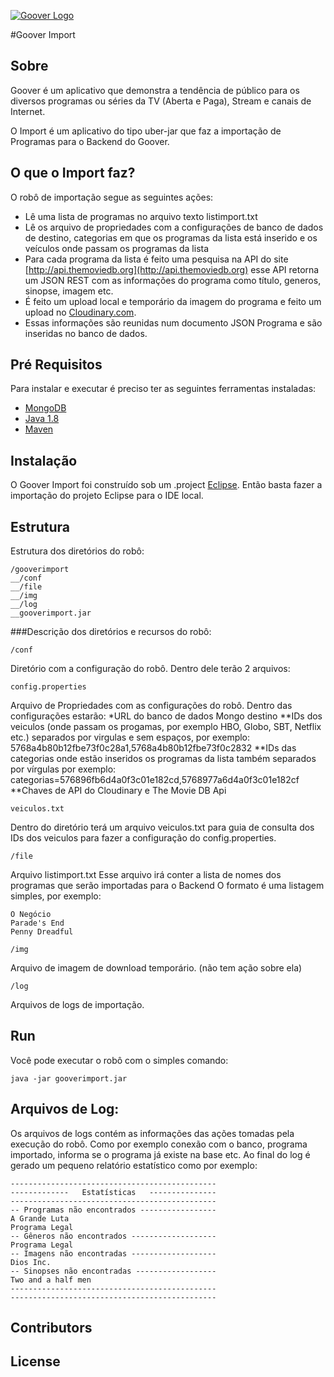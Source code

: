 [![Goover Logo](http://gooverbackend-gooverprd.rhcloud.com/images/logo.png)](http://www.gooverapp.com/)


#Goover Import

## Sobre

Goover é um aplicativo que demonstra a tendência de público para os diversos programas ou séries da TV (Aberta e Paga), Stream  e canais de Internet.

O Import é um aplicativo do tipo uber-jar que faz a importação de Programas para o Backend do Goover.

## O que o Import faz?

O robô de importação segue as seguintes ações:
* Lê uma lista de programas no arquivo texto listimport.txt
* Lê os arquivo de propriedades com a configurações de banco de dados de destino, categorias em que os programas da lista está inserido e os veículos onde passam os programas da lista
* Para cada programa da lista é feito uma pesquisa na API do site [http://api.themoviedb.org](http://api.themoviedb.org) esse API retorna um JSON REST com as informações do programa como título, generos, sinopse, imagem etc.
* É feito um upload local e temporário da imagem do programa e feito um upload no [Cloudinary.com](www.cloudinary.com).
* Essas informações são reunidas num documento JSON Programa e são inseridas no banco de dados.

## Pré Requisitos

Para instalar e executar é preciso ter as seguintes ferramentas instaladas:

* [MongoDB](www.mongodb.org)
* [Java 1.8](www.java.com)
* [Maven](www.maven.apache.org)

## Instalação

O Goover Import foi construído sob um .project [Eclipse](www.eclipse.org).
Então basta fazer a importação do projeto Eclipse para o IDE local.

## Estrutura

Estrutura dos diretórios do robô:

```
/gooverimport
__/conf
__/file
__/img
__/log
__gooverimport.jar
```

###Descrição dos diretórios e recursos do robô:

```
/conf
```
Diretório com a configuração do robô. Dentro dele terão 2 arquivos:
```
config.properties
```
Arquivo de Propriedades com as configurações do robô.
Dentro das configurações estarão:
*URL do banco de dados Mongo destino
**IDs dos veiculos (onde passam os progamas, por exemplo HBO, Globo, SBT, Netflix etc.) separados por virgulas e sem espaços, por exemplo: 5768a4b80b12fbe73f0c28a1,5768a4b80b12fbe73f0c2832
**IDs das categorias onde estão inseridos os programas da lista também separados por vírgulas por exemplo: categorias=576896fb6d4a0f3c01e182cd,5768977a6d4a0f3c01e182cf
**Chaves de API do Cloudinary e The Movie DB Api
```
veiculos.txt
```
Dentro do diretório terá um arquivo veiculos.txt para guia de consulta dos IDs dos veiculos para fazer a configuração do config.properties.
	
```
/file
```
Arquivo listimport.txt
Esse arquivo irá conter a lista de nomes dos programas que serão importadas para o Backend
O formato é uma listagem simples, por exemplo:
```
O Negócio
Parade's End
Penny Dreadful
```

```
/img
```
Arquivo de imagem de download temporário. (não tem ação sobre ela)

```
/log
```
Arquivos de logs de importação.

## Run

Você pode executar o robô com o simples comando:

```
java -jar gooverimport.jar
```

## Arquivos de Log:

Os arquivos de logs contém as informações das ações tomadas pela execução do robô. Como por exemplo conexão com o banco, programa importado, informa se o programa já existe na base etc.
Ao final do log é gerado um pequeno relatório estatístico como por exemplo:

```
----------------------------------------------
-------------   Estatísticas   ---------------
----------------------------------------------
-- Programas não encontrados -----------------
A Grande Luta
Programa Legal
-- Gêneros não encontrados -------------------
Programa Legal
-- Imagens não encontradas -------------------
Dios Inc.
-- Sinopses não encontradas ------------------
Two and a half men
----------------------------------------------
----------------------------------------------
```

## Contributors



## License